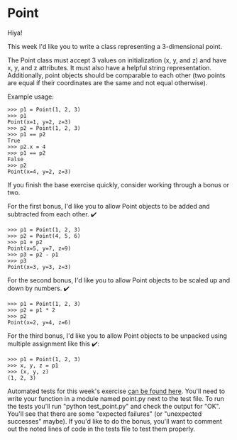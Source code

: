 # Point

Hiya!

This week I'd like you to write a class representing a 3-dimensional point.

The Point class must accept 3 values on initialization (x, y, and z) and have x, y, and z attributes. It must also have a helpful string representation. Additionally, point objects should be comparable to each other (two points are equal if their coordinates are the same and not equal otherwise).

Example usage:

    >>> p1 = Point(1, 2, 3)
    >>> p1
    Point(x=1, y=2, z=3)
    >>> p2 = Point(1, 2, 3)
    >>> p1 == p2
    True
    >>> p2.x = 4
    >>> p1 == p2
    False
    >>> p2
    Point(x=4, y=2, z=3)

If you finish the base exercise quickly, consider working through a bonus or two.

For the first bonus, I'd like you to allow Point objects to be added and subtracted from each other. ✔️

    >>> p1 = Point(1, 2, 3)
    >>> p2 = Point(4, 5, 6)
    >>> p1 + p2
    Point(x=5, y=7, z=9)
    >>> p3 = p2 - p1
    >>> p3
    Point(x=3, y=3, z=3)

For the second bonus, I'd like you to allow Point objects to be scaled up and down by numbers. ✔️

    >>> p1 = Point(1, 2, 3)
    >>> p2 = p1 * 2
    >>> p2
    Point(x=2, y=4, z=6)

For the third bonus, I'd like you to allow Point objects to be unpacked using multiple assignment like this ✔️:

    >>> p1 = Point(1, 2, 3)
    >>> x, y, z = p1
    >>> (x, y, z)
    (1, 2, 3)

Automated tests for this week's exercise [can be found here](https://www.pythonmorsels.com/exercises/8a614814784b4264b5085ed9b3358ca3/tests/). You'll need to write your function in a module named point.py next to the test file. To run the tests you'll run "python test_point.py" and check the output for "OK". You'll see that there are some "expected failures" (or "unexpected successes" maybe). If you'd like to do the bonus, you'll want to comment out the noted lines of code in the tests file to test them properly.